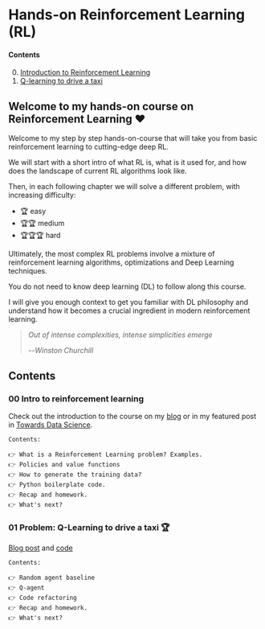 # Hands-on Reinforcement Learning (RL)

#### Contents

0. [Introduction to Reinforcement Learning](#00-intro-to-reinforcement-learning)
1. [Q-learning to drive a taxi](#01-problem-q-learning-to-drive-a-taxi-)

## Welcome to my hands-on course on Reinforcement Learning ❤️ 

Welcome to my step by step hands-on-course that will take you from basic reinforcement learning to cutting-edge deep RL.

We will start with a short intro of what RL is, what is it used for, and how does the landscape of current
RL algorithms look like.

Then, in each following chapter we will solve a different problem, with increasing difficulty:
- 🏆 easy
- 🏆🏆 medium
- 🏆🏆🏆  hard

Ultimately, the most complex RL problems involve a mixture of reinforcement learning algorithms, optimizations and Deep Learning techniques.

You do not need to know deep learning (DL) to follow along this course.

I will give you enough context to get you familiar with DL philosophy and understand
how it becomes a crucial ingredient in modern reinforcement learning.

> *Out of intense complexities, intense simplicities emerge*
>
> --*Winston Churchill*

## Contents

### 00 Intro to reinforcement learning

Check out the introduction to the course on my [blog]((http://datamachines.xyz/2021/11/17/hands-on-reinforcement-learning-course-part-1/)) 
or in my featured post in [Towards Data Science]().

```
Contents:

👉 What is a Reinforcement Learning problem? Examples.       
👉 Policies and value functions      
👉 How to generate the training data?      
👉 Python boilerplate code.     
👉 Recap and homework.         
👉 What's next?       
```
### 01 Problem: Q-Learning to drive a taxi 🏆

[Blog post]() and [code]()

```
Contents:

👉 Random agent baseline       
👉 Q-agent      
👉 Code refactoring       
👉 Recap and homework.
👉 What's next?
```